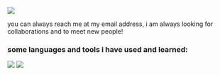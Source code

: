 <p align="left">
  <img src="https://capsule-render.vercel.app/api?text=hi,%20my%20name%20is%20steven!&animation=fadeIn&type=waving&color=gradient&height=100&fontColor=33322e"/>
</p>

you can always reach me at my email address, i am always looking for collaborations and to meet new people!

### some languages and tools i have used and learned:
<p align="left">
    <img src="https://skillicons.dev/icons?i=py,java,c,js,postgres,swift,r,latex"/>
    <img src="https://skillicons.dev/icons?i=react,azure,git,github,figma,django,docker,postman,flask,html,css,pytorch"/>
</p>
